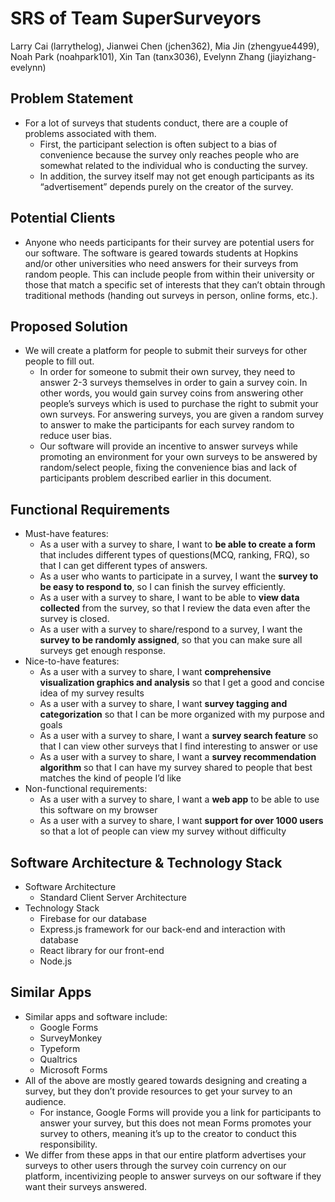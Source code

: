 # SRS of Team SuperSurveyors
Larry Cai (larrythelog), Jianwei Chen (jchen362), Mia Jin (zhengyue4499), Noah Park (noahpark101), Xin Tan (tanx3036), Evelynn Zhang (jiayizhang-evelynn)

## Problem Statement
* For a lot of surveys that students conduct, there are a couple of problems associated with them. 
  * First, the participant selection is often subject to a bias of convenience because the survey only reaches people who are somewhat related to the individual who is conducting the survey. 
  * In addition, the survey itself may not get enough participants as its “advertisement” depends purely on the creator of the survey. 

## Potential Clients
* Anyone who needs participants for their survey are potential users for our software. The software is geared towards students at Hopkins and/or other universities who need answers for their surveys from random people. This can include people from within their university or those that match a specific set of interests that they can’t obtain through traditional methods (handing out surveys in person, online forms, etc.).

## Proposed Solution
* We will create a platform for people to submit their surveys for other people to fill out. 
  * In order for someone to submit their own survey, they need to answer 2-3 surveys themselves in order to gain a survey coin. In other words, you would gain survey coins from answering other people’s surveys which is used to purchase the right to submit your own surveys. For answering surveys, you are given a random survey to answer to make the participants for each survey random to reduce user bias. 
  * Our software will provide an incentive to answer surveys while promoting an environment for your own surveys to be answered by random/select people, fixing the convenience bias and lack of participants problem described earlier in this document.

## Functional Requirements
* Must-have features: 
  * As a user with a survey to share, I want to **be able to create a form** that includes different types of questions(MCQ, ranking, FRQ), so that I can get different types of answers.
  * As a user who wants to participate in a survey, I want the **survey to be easy to respond to**, so I can finish the survey efficiently.
  * As a user with a survey to share, I want to be able to **view data collected** from the survey, so that I review the data even after the survey is closed.
  * As a user with a survey to share/respond to a survey, I want the **survey to be randomly assigned**, so that you can make sure all surveys get enough response.
* Nice-to-have features:
  * As a user with a survey to share, I want **comprehensive visualization graphics and analysis** so that I get a good and concise idea of my survey results
  * As a user with a survey to share, I want **survey tagging and categorization** so that I can be more organized with my purpose and goals
  * As a user with a survey to share, I want a **survey search feature** so that I can view other surveys that I find interesting to answer or use
  * As a user with a survey to share, I want a **survey recommendation algorithm** so that I can have my survey shared to people that best matches the kind of people I’d like
* Non-functional requirements:
  * As a user with a survey to share, I want a **web app** to be able to use this software on my browser
  * As a user with a survey to share, I want **support for over 1000 users** so that a lot of people can view my survey without difficulty

## Software Architecture & Technology Stack
* Software Architecture
  * Standard Client Server Architecture
* Technology Stack
  * Firebase for our database
  * Express.js framework for our back-end and interaction with database
  * React library for our front-end 
  * Node.js


## Similar Apps
* Similar apps and software include:
  * Google Forms
  * SurveyMonkey
  * Typeform
  * Qualtrics
  * Microsoft Forms
* All of the above are mostly geared towards designing and creating a survey, but they don’t provide resources to get your survey to an audience. 
  * For instance, Google Forms will provide you a link for participants to answer your survey, but this does not mean Forms promotes your survey to others, meaning it’s up to the creator to conduct this responsibility. 
* We differ from these apps in that our entire platform advertises your surveys to other users through the survey coin currency on our platform, incentivizing people to answer surveys on our software if they want their surveys answered.